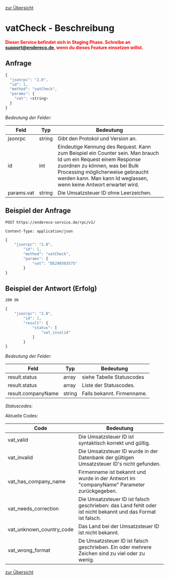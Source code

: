 [zur Übersicht](../readme.md)

# vatCheck - Beschreibung

<span style="color:red;font-weight: bold;">Dieser Service befindet sich in Staging Phase. Schreibe an support@endereco.de, wenn du dieses Feature einsetzen willst.</span>

## Anfrage

```javascript
{
  "jsonrpc": "2.0",
  "id": 1,
  "method": "vatCheck",
  "params": {
    "vat": <string>
  }  
}
```
*Bedeutung der Felder:*

| Feld | Typ | Bedeutung |
| ---- | --- | --------- |
| jsonrpc | string | Gibt den Protokol und Version an. |
| id | int | Eindeutige Kennung des Request. Kann zum Beispiel ein Counter sein. Man brauch Id um ein Request einem Response zuordnen zu können, was bei Bulk Processing möglicherweise gebraucht werden kann. Man kann Id weglassen, wenn keine Antwort erwartet wird. |
| params.vat | string | Die Umsatzsteuer ID ohne Leerzeichen. |

## Beispiel der Anfrage

```
POST https://endereco-service.de/rpc/v1/

Content-Type: application/json
```

```javascript
{
    "jsonrpc": "2.0",
        "id": 1,
        "method": "vatCheck",
        "params": {
            "vat": "DE298503575"
        }
}
```

## Beispiel der Antwort (Erfolg)

```
200 Ok
```

```javascript
{
    "jsonrpc": "2.0",
        "id": 1,
        "result": {
            "status": [
                "vat_invalid"
            ]
        }
}
```

*Bedeutung der Felder:*

| Feld | Typ | Bedeutung |
| ---- | --- | --------- |
| result.status | array | siehe Tabelle Statuscodes |
| result.status | array | Liste der Statuscodes. |
| result.companyName | string | Falls bekannt. Firmenname. |

*Statuscodes:*

Aktuelle Codes:

| Code | Bedeutung |
| ---- | --------- |
| vat_valid | Die Umsatzsteuer ID ist syntaktisch korrekt und gültig. |
| vat_invalid | Die Umsatzsteuer ID wurde in der Datenbank der gültigen Umsatzsteuer ID's nicht gefunden. |
| vat_has_company_name | Firmenname ist bekannt und wurde in der Antwort im "companyName" Parameter zurückgegeben. |
| vat_needs_correction | Die Umsatzsteuer ID ist falsch geschrieben: das Land fehlt oder ist nicht bekannt und das Format ist falsch. |
| vat_unknown_country_code | Das Land bei der Umsatzsteuer ID ist nicht bekannt.  |
| vat_wrong_format | De Umsatzsteuer ID ist falsch geschrieben. Ein oder mehrere Zeichen sind zu viel oder zu wenig. |


[zur Übersicht](../readme.md)

